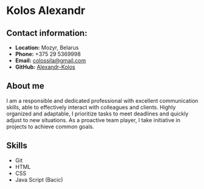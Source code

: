 # Kolos Alexandr

## Contact information:
- **Location:** Mozyr, Belarus
- **Phone:** +375 29 5369998
- **Email:** colossila@gmail.com
- **GitHub:** [Alexandr-Kolos](https://github.com/Alexandr-Kolos)

## About me
I am a responsible and dedicated professional with excellent communication skills, able to effectively interact with colleagues and clients. Highly organized and adaptable, I prioritize tasks to meet deadlines and quickly adjust to new situations. As a proactive team player, I take initiative in projects to achieve common goals.

## Skills
- Git
- HTML
- CSS
- Java Script (Bacic)